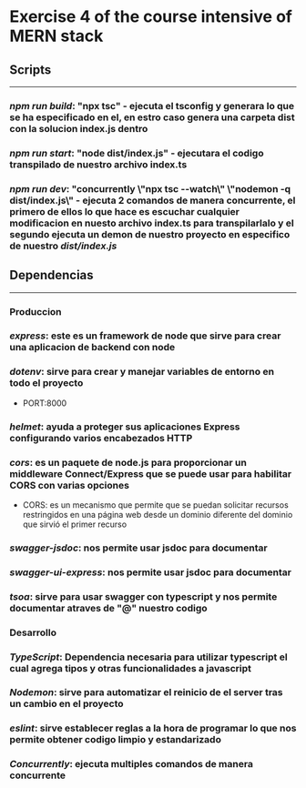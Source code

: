 # Exercise 4 of the course intensive of MERN stack

## **Scripts**

---

### *npm run build*: "npx tsc" - ejecuta el tsconfig y generara lo que se ha especificado en el, en estro caso genera una carpeta dist con la solucion index.js dentro

### *npm run start*: "node dist/index.js" - ejecutara el codigo transpilado de nuestro archivo index.ts

### *npm run dev*: "concurrently \\"npx tsc --watch\\" \\"nodemon -q dist/index.js\\" - ejecuta 2 comandos de manera concurrente, el primero de ellos lo que hace es escuchar cualquier modificacion en nuesto archivo index.ts para transpilarlalo y el segundo ejecuta un demon de nuestro proyecto en especifico de nuestro *dist/index.js*

## **Dependencias**

---

### **Produccion**

### *express*: este es un framework de node que sirve para crear una aplicacion de backend con node

### *dotenv*: sirve para crear y manejar variables de entorno en todo el proyecto

* PORT:8000

### *helmet*: ayuda a proteger sus aplicaciones Express configurando varios encabezados HTTP

### *cors*: es un paquete de node.js para proporcionar un middleware Connect/Express que se puede usar para habilitar CORS con varias opciones

* CORS: es un mecanismo que permite que se puedan solicitar recursos restringidos en una página web desde un dominio diferente del dominio que sirvió el primer recurso

### *swagger-jsdoc*: nos permite usar jsdoc para documentar

### *swagger-ui-express*: nos permite usar jsdoc para documentar

### *tsoa*: sirve para usar swagger con typescript y nos permite documentar atraves de "@" nuestro codigo

### **Desarrollo**

### *TypeScript*: Dependencia necesaria para utilizar typescript el cual agrega tipos y otras funcionalidades a javascript

### *Nodemon*: sirve para automatizar el reinicio de el server tras un cambio en el proyecto

### *eslint*: sirve establecer reglas a la hora de programar lo que nos permite obtener codigo limpio y estandarizado

### *Concurrently*: ejecuta multiples comandos de manera concurrente
